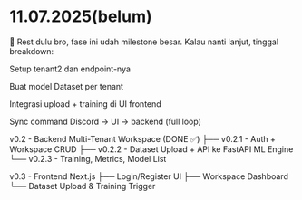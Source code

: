 # 11.07.2025(belum)

📌 Rest dulu bro, fase ini udah milestone besar.
Kalau nanti lanjut, tinggal breakdown:

 Setup tenant2 dan endpoint-nya

 Buat model Dataset per tenant

 Integrasi upload + training di UI frontend

 Sync command Discord → UI → backend (full loop)

v0.2 - Backend Multi-Tenant Workspace (DONE ✅)
 ├── v0.2.1 - Auth + Workspace CRUD
 ├── v0.2.2 - Dataset Upload + API ke FastAPI ML Engine
 └── v0.2.3 - Training, Metrics, Model List

v0.3 - Frontend Next.js
 ├── Login/Register UI
 ├── Workspace Dashboard
 └── Dataset Upload & Training Trigger
